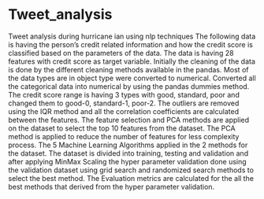 # Tweet_analysis
Tweet analysis during hurricane ian using nlp techniques
The following data is having the person’s credit related information and how the credit score is
classified based on the parameters of the data. The data is having 28 features with credit score as
target variable. Initially the cleaning of the data is done by the different cleaning methods available
in the pandas. Most of the data types are in object type were converted to numerical. Converted all
the categorical data into numerical by using the pandas dummies method. The credit score range
is having 3 types with good, standard, poor and changed them to good-0, standard-1, poor-2. The
outliers are removed using the IQR method and all the correlation coefficients are calculated
between the features. The feature selection and PCA methods are applied on the dataset to select
the top 10 features from the dataset. The PCA method is applied to reduce the number of features
for less complexity process. The 5 Machine Learning Algorithms applied in the 2 methods for the
dataset. The dataset is divided into training, testing and validation and after applying MinMax
Scaling the hyper parameter validation done using the validation dataset using grid search and
randomized search methods to select the best method. The Evaluation metrics are calculated for
the all the best methods that derived from the hyper parameter validation.
